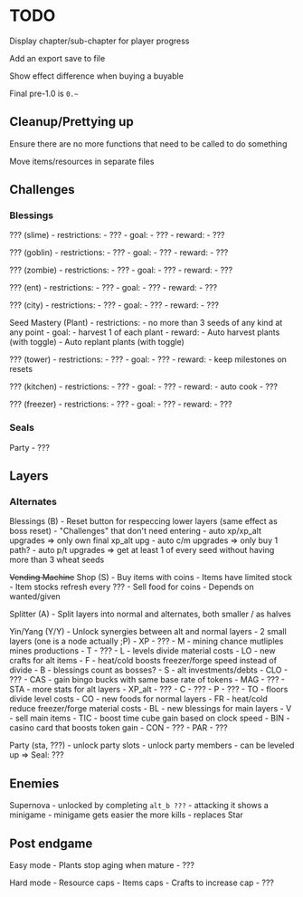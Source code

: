 # TODO #

Display chapter/sub-chapter for player progress

Add an export save to file

Show effect difference when buying a buyable

Final pre-1.0 is `0.~`

## Cleanup/Prettying up ##

Ensure there are no more functions that need to be called to do something

Move items/resources in separate files

## Challenges ##

### Blessings ###

??? (slime)
    - restrictions:
        - ???
    - goal:
        - ???
    - reward:
        - ???

??? (goblin)
    - restrictions:
        - ???
    - goal:
        - ???
    - reward:
        - ???

??? (zombie)
    - restrictions:
        - ???
    - goal:
        - ???
    - reward:
        - ???

??? (ent)
    - restrictions:
        - ???
    - goal:
        - ???
    - reward:
        - ???

??? (city)
    - restrictions:
        - ???
    - goal:
        - ???
    - reward:
        - ???

Seed Mastery (Plant)
    - restrictions:
        - no more than 3 seeds of any kind at any point
    - goal:
        - harvest 1 of each plant
    - reward:
        - Auto harvest plants (with toggle)
        - Auto replant plants (with toggle)

??? (tower)
    - restrictions:
        - ???
    - goal:
        - ???
    - reward:
        - keep milestones on resets

??? (kitchen)
    - restrictions:
        - ???
    - goal:
        - ???
    - reward:
        - auto cook
        - ???

??? (freezer)
    - restrictions:
        - ???
    - goal:
        - ???
    - reward:
        - ???

### Seals ###

Party
    - ???

## Layers ##

### Alternates ###

Blessings (B)
    - Reset button for respeccing lower layers (same effect as boss reset)
    - "Challenges" that don't need entering
        - auto xp/xp_alt upgrades => only own final xp_alt upg
        - auto c/m upgrades => only buy 1 path?
        - auto p/t upgrades => get at least 1 of every seed without having more than 3 wheat seeds

~~Vending Machine~~ Shop (S)
    - Buy items with coins
    - Items have limited stock
    - Item stocks refresh every ???
    - Sell food for coins
        - Depends on wanted/given

Splitter (A)
    - Split layers into normal and alternates, both smaller / as halves

Yin/Yang (Y/Y)
    - Unlock synergies between alt and normal layers
    - 2 small layers (one is a node actually ;P)
        - XP
            - ???
        - M
            - mining chance mutliples mines productions
        - T
            - ???
        - L
            - levels divide material costs
        - LO
            - new crafts for alt items
        - F
            - heat/cold boosts freezer/forge speed instead of divide
        - B
            - blessings count as bosses?
        - S
            - alt investments/debts
        - CLO
            - ???
        - CAS
            - gain bingo bucks with same base rate of tokens
        - MAG
            - ???
        - STA
            - more stats for alt layers
        - XP_alt
            - ???
        - C
            - ???
        - P
            - ???
        - TO
            - floors divide level costs
        - CO
            - new foods for normal layers
        - FR
            - heat/cold reduce freezer/forge material costs
        - BL
            - new blessings for main layers
        - V
            - sell main items
        - TIC
            - boost time cube gain based on clock speed
        - BIN
            - casino card that boosts token gain
        - CON
            - ???
        - PAR
            - ???

Party (sta, ???)
    - unlock party slots
    - unlock party members
        - can be leveled up
    => Seal: ???

## Enemies ##

Supernova
    - unlocked by completing `alt_b ???`
    - attacking it shows a minigame
    - minigame gets easier the more kills
    - replaces Star

## Post endgame ##

Easy mode
    - Plants stop aging when mature
    - ???

Hard mode
    - Resource caps
    - Items caps
        - Crafts to increase cap
    - ???
